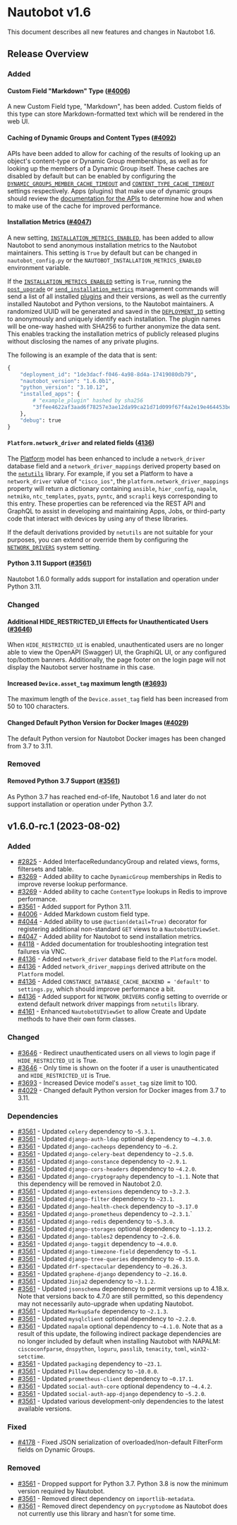 <!-- markdownlint-disable MD024 -->

# Nautobot v1.6

This document describes all new features and changes in Nautobot 1.6.

## Release Overview

### Added

#### Custom Field "Markdown" Type ([#4006](https://github.com/nautobot/nautobot/issues/4006))

A new Custom Field type, "Markdown", has been added. Custom fields of this type can store Markdown-formatted text which will be rendered in the web UI.

#### Caching of Dynamic Groups and Content Types ([#4092](https://github.com/nautobot/nautobot/pull/4092))

APIs have been added to allow for caching of the results of looking up an object's content-type or Dynamic Group memberships, as well as for looking up the members of a Dynamic Group itself. These caches are disabled by default but can be enabled by configuring the [`DYNAMIC_GROUPS_MEMBER_CACHE_TIMEOUT`](../configuration/optional-settings.md#dynamic_groups_member_cache_timeout) and [`CONTENT_TYPE_CACHE_TIMEOUT`](../configuration/optional-settings.md#content_type_cache_timeout) settings respectively. Apps (plugins) that make use of dynamic groups should review the [documentation for the APIs](../models/extras/dynamicgroup.md#membership-and-caching) to determine how and when to make use of the cache for improved performance.

#### Installation Metrics ([#4047](https://github.com/nautobot/nautobot/issues/4047))

A new setting, [`INSTALLATION_METRICS_ENABLED`](../configuration/optional-settings.md#installation_metrics_enabled), has been added to allow Nautobot to send anonymous installation metrics to the Nautobot maintainers. This setting is `True` by default but can be changed in `nautobot_config.py` or the `NAUTOBOT_INSTALLATION_METRICS_ENABLED` environment variable.

If the [`INSTALLATION_METRICS_ENABLED`](../configuration/optional-settings.md#installation_metrics_enabled) setting is `True`, running the [`post_upgrade`](../administration/nautobot-server.md#post_upgrade) or [`send_installation_metrics`](../administration/nautobot-server.md#send_installation_metrics) management commands will send a list of all installed [plugins](../plugins/index.md) and their versions, as well as the currently installed Nautobot and Python versions, to the Nautobot maintainers. A randomized UUID will be generated and saved in the [`DEPLOYMENT_ID`](../configuration/optional-settings.md#deployment_id) setting to anonymously and uniquely identify each installation. The plugin names will be one-way hashed with SHA256 to further anonymize the data sent. This enables tracking the installation metrics of publicly released plugins without disclosing the names of any private plugins.

The following is an example of the data that is sent:

```py
{
    "deployment_id": "1de3dacf-f046-4a98-8d4a-17419080db79",
    "nautobot_version": "1.6.0b1",
    "python_version": "3.10.12",
    "installed_apps": {
        # "example_plugin" hashed by sha256
        "3ffee4622af3aad6f78257e3ae12da99ca21d71d099f67f4a2e19e464453bee7": "1.0.0"
    },
    "debug": true
}
```

#### `Platform.network_driver` and related fields ([4136](https://github.com/nautobot/nautobot/issues/4136))

The [Platform](../models/dcim/platform.md) model has been enhanced to include a `network_driver` database field and a `network_driver_mappings` derived property based on the [`netutils`](https://netutils.readthedocs.io/en/latest/) library. For example, if you set a Platform to have a `network_driver` value of `"cisco_ios"`, the `platform.network_driver_mappings` property will return a dictionary containing `ansible`, `hier_config`, `napalm`, `netmiko`, `ntc_templates`, `pyats`, `pyntc`, and `scrapli` keys corresponding to this entry. These properties can be referenced via the REST API and GraphQL to assist in developing and maintaining Apps, Jobs, or third-party code that interact with devices by using any of these libraries.

If the default derivations provided by `netutils` are not suitable for your purposes, you can extend or override them by configuring the [`NETWORK_DRIVERS`](../configuration/optional-settings.md#network_drivers) system setting.

#### Python 3.11 Support ([#3561](https://github.com/nautobot/nautobot/issues/3561))

Nautobot 1.6.0 formally adds support for installation and operation under Python 3.11.

### Changed

#### Additional HIDE_RESTRICTED_UI Effects for Unauthenticated Users ([#3646](https://github.com/nautobot/nautobot/issues/3646))

When `HIDE_RESTRICTED_UI` is enabled, unauthenticated users are no longer able to view the OpenAPI (Swagger) UI, the GraphiQL UI, or any configured top/bottom banners. Additionally, the page footer on the login page will not display the Nautobot server hostname in this case.

#### Increased `Device.asset_tag` maximum length ([#3693](https://github.com/nautobot/nautobot/issues/3693))

The maximum length of the `Device.asset_tag` field has been increased from 50 to 100 characters.

#### Changed Default Python Version for Docker Images ([#4029](https://github.com/nautobot/nautobot/issues/4029))

The default Python version for Nautobot Docker images has been changed from 3.7 to 3.11.

### Removed

#### Removed Python 3.7 Support ([#3561](https://github.com/nautobot/nautobot/issues/3561))

As Python 3.7 has reached end-of-life, Nautobot 1.6 and later do not support installation or operation under Python 3.7.

<!-- towncrier release notes start -->
## v1.6.0-rc.1 (2023-08-02)

### Added

- [#2825](https://github.com/nautobot/nautobot/issues/2825) - Added InterfaceRedundancyGroup and related views, forms, filtersets and table.
- [#3269](https://github.com/nautobot/nautobot/issues/3269) - Added ability to cache `DynamicGroup` memberships in Redis to improve reverse lookup performance.
- [#3269](https://github.com/nautobot/nautobot/issues/3269) - Added ability to cache `ContentType` lookups in Redis to improve performance.
- [#3561](https://github.com/nautobot/nautobot/issues/3561) - Added support for Python 3.11.
- [#4006](https://github.com/nautobot/nautobot/issues/4006) - Added Markdown custom field type.
- [#4044](https://github.com/nautobot/nautobot/issues/4044) - Added ability to use `@action(detail=True)` decorator for registering additional non-standard `GET` views to a `NautobotUIViewSet`.
- [#4047](https://github.com/nautobot/nautobot/issues/4047) - Added ability for Nautobot to send installation metrics.
- [#4118](https://github.com/nautobot/nautobot/issues/4118) - Added documentation for troubleshooting integration test failures via VNC.
- [#4136](https://github.com/nautobot/nautobot/issues/4136) - Added `network_driver` database field to the `Platform` model.
- [#4136](https://github.com/nautobot/nautobot/issues/4136) - Added `network_driver_mappings` derived attribute on the `Platform` model.
- [#4136](https://github.com/nautobot/nautobot/issues/4136) - Added `CONSTANCE_DATABASE_CACHE_BACKEND = 'default'` to `settings.py`, which should improve performance a bit.
- [#4136](https://github.com/nautobot/nautobot/issues/4136) - Added support for `NETWORK_DRIVERS` config setting to override or extend default network driver mappings from `netutils` library.
- [#4161](https://github.com/nautobot/nautobot/issues/4161) - Enhanced `NautobotUIViewSet` to allow Create and Update methods to have their own form classes.

### Changed

- [#3646](https://github.com/nautobot/nautobot/issues/3646) - Redirect unauthenticated users on all views to login page if `HIDE_RESTRICTED_UI` is True.
- [#3646](https://github.com/nautobot/nautobot/issues/3646) - Only time is shown on the footer if a user is unauthenticated and `HIDE_RESTRICTED_UI` is True.
- [#3693](https://github.com/nautobot/nautobot/issues/3693) - Increased Device model's `asset_tag` size limit to 100.
- [#4029](https://github.com/nautobot/nautobot/issues/4029) - Changed default Python version for Docker images from 3.7 to 3.11.

### Dependencies

- [#3561](https://github.com/nautobot/nautobot/issues/3561) - Updated `celery` dependency to `~5.3.1`.
- [#3561](https://github.com/nautobot/nautobot/issues/3561) - Updated `django-auth-ldap` optional dependency to `~4.3.0`.
- [#3561](https://github.com/nautobot/nautobot/issues/3561) - Updated `django-cacheops` dependency to `~6.2`.
- [#3561](https://github.com/nautobot/nautobot/issues/3561) - Updated `django-celery-beat` dependency to `~2.5.0`.
- [#3561](https://github.com/nautobot/nautobot/issues/3561) - Updated `django-constance` dependency to `~2.9.1`.
- [#3561](https://github.com/nautobot/nautobot/issues/3561) - Updated `django-cors-headers` dependency to `~4.2.0`.
- [#3561](https://github.com/nautobot/nautobot/issues/3561) - Updated `django-cryptography` dependency to `~1.1`. Note that this dependency will be removed in Nautobot 2.0.
- [#3561](https://github.com/nautobot/nautobot/issues/3561) - Updated `django-extensions` dependency to `~3.2.3`.
- [#3561](https://github.com/nautobot/nautobot/issues/3561) - Updated `django-filter` dependency to `~23.1`.
- [#3561](https://github.com/nautobot/nautobot/issues/3561) - Updated `django-health-check` dependency to `~3.17.0`
- [#3561](https://github.com/nautobot/nautobot/issues/3561) - Updated `django-prometheus` dependency to `~2.3.1`.`
- [#3561](https://github.com/nautobot/nautobot/issues/3561) - Updated `django-redis` dependency to `~5.3.0`.
- [#3561](https://github.com/nautobot/nautobot/issues/3561) - Updated `django-storages` optional dependency to `~1.13.2`.
- [#3561](https://github.com/nautobot/nautobot/issues/3561) - Updated `django-tables2` dependency to `~2.6.0`.
- [#3561](https://github.com/nautobot/nautobot/issues/3561) - Updated `django-taggit` dependency to `~4.0.0`.
- [#3561](https://github.com/nautobot/nautobot/issues/3561) - Updated `django-timezone-field` dependency to `~5.1`.
- [#3561](https://github.com/nautobot/nautobot/issues/3561) - Updated `django-tree-queries` dependency to `~0.15.0`.
- [#3561](https://github.com/nautobot/nautobot/issues/3561) - Updated `drf-spectacular` dependency to `~0.26.3`.
- [#3561](https://github.com/nautobot/nautobot/issues/3561) - Updated `graphene-django` dependency to `~2.16.0`.
- [#3561](https://github.com/nautobot/nautobot/issues/3561) - Updated `Jinja2` dependency to `~3.1.2`.
- [#3561](https://github.com/nautobot/nautobot/issues/3561) - Updated `jsonschema` dependency to permit versions up to 4.18.x. Note that versions back to 4.7.0 are still permitted, so this dependency may not necessarily auto-upgrade when updating Nautobot.
- [#3561](https://github.com/nautobot/nautobot/issues/3561) - Updated `MarkupSafe` dependency to `~2.1.3`.
- [#3561](https://github.com/nautobot/nautobot/issues/3561) - Updated `mysqlclient` optional dependency to `~2.2.0`.
- [#3561](https://github.com/nautobot/nautobot/issues/3561) - Updated `napalm` optional dependency to `~4.1.0`. Note that as a result of this update, the following indirect package dependencies are no longer included by default when installing Nautobot with NAPALM: `ciscoconfparse`, `dnspython`, `loguru`, `passlib`, `tenacity`, `toml`, `win32-setctime`.
- [#3561](https://github.com/nautobot/nautobot/issues/3561) - Updated `packaging` dependency to `~23.1`.
- [#3561](https://github.com/nautobot/nautobot/issues/3561) - Updated `Pillow` dependency to `~10.0.0`.
- [#3561](https://github.com/nautobot/nautobot/issues/3561) - Updated `prometheus-client` dependency to `~0.17.1`.
- [#3561](https://github.com/nautobot/nautobot/issues/3561) - Updated `social-auth-core` optional dependency to `~4.4.2`.
- [#3561](https://github.com/nautobot/nautobot/issues/3561) - Updated `social-auth-app-django` dependency to `~5.2.0`.
- [#3561](https://github.com/nautobot/nautobot/issues/3561) - Updated various development-only dependencies to the latest available versions.

### Fixed

- [#4178](https://github.com/nautobot/nautobot/issues/4178) - Fixed JSON serialization of overloaded/non-default FilterForm fields on Dynamic Groups.

### Removed

- [#3561](https://github.com/nautobot/nautobot/issues/3561) - Dropped support for Python 3.7. Python 3.8 is now the minimum version required by Nautobot.
- [#3561](https://github.com/nautobot/nautobot/issues/3561) - Removed direct dependency on `importlib-metadata`.
- [#3561](https://github.com/nautobot/nautobot/issues/3561) - Removed direct dependency on `pycryptodome` as Nautobot does not currently use this library and hasn't for some time.
